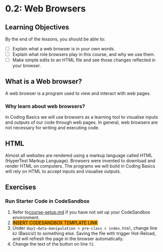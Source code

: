 # 0.2: Web Browsers

## Learning Objectives

By the end of the lessons, you should be able to:

* [ ] Explain what a web browser is in your own words.
* [ ] Explain what role browsers play in this course, and why we use them.
* [ ] Make simple edits to an HTML file and see those changes reflected in your browser.

## What is a Web browser?

A web browser is a program used to view and interact with web pages.

### Why learn about web browsers?

In Coding Basics we will use browsers as a learning tool to visualise inputs and outputs of our code through web pages. In general, web browsers are not necessary for writing and executing code.&#x20;

## HTML

Almost all websites are rendered using a markup language called HTML (HyperText Markup Language). Browsers were invented to download and render HTML on computers. The programs we will build in Coding Basics will rely on HTML to accept inputs and visualise outputs.

## Exercises

### Run Starter Code in CodeSandbox

1. Refer to[course-setup.md](../../course-logistics/required-hardware-software-and-accounts/course-setup.md "mention") if you have not set up your CodeSandbox environment.
2. <mark style="background-color:orange;">INSERT CODESANDBOX TEMPLATE LINK</mark>
3. Under `day1-data-manipulation > pre-class > index.html`, change line `62` (Basics!) to something else. Saving the file with trigger Hot-Reload, and will refresh the page in the browser automatically.
4. Change the text of the button on line `72`.
